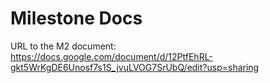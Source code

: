 # Milestone Docs

URL to the M2 document:  
https://docs.google.com/document/d/12PtfEhRL-gkt5WrKgDE6Unosf7s1S_jvuLVOG7SrUbQ/edit?usp=sharing  
